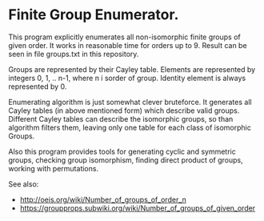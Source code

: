 # Finite Group Enumerator.

This program explicitly enumerates all non-isomorphic finite groups of given order.
It works in reasonable time for orders up to 9.
Result can be seen in file groups.txt in this repository.

Groups are represented by their Cayley table. Elements are represented by 
integers 0, 1, .. n-1, where n i sorder of group. Identity element is
always represented by 0.

Enumerating algorithm is just somewhat clever bruteforce. It generates all
Cayley tables (in above mentioned form) which describe valid groups. 
Different Cayley tables can describe the isomorphic groups,
so than algorithm filters them, leaving only one table
for each class of isomorphic Groups.

Also this program provides tools for generating cyclic and symmetric groups,
checking group isomorphism, finding direct product of groups, working 
with permutations.

See also:

* http://oeis.org/wiki/Number_of_groups_of_order_n
* https://groupprops.subwiki.org/wiki/Number_of_groups_of_given_order

